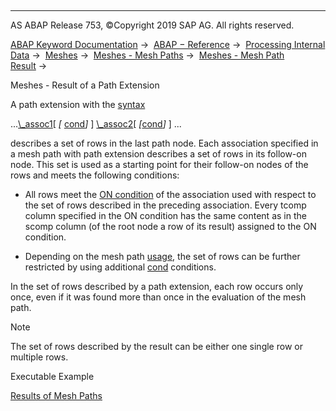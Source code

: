   

* * *

AS ABAP Release 753, ©Copyright 2019 SAP AG. All rights reserved.

[ABAP Keyword Documentation](https://help.sap.com/doc/abapdocu_753_index_htm/7.53/en-US/abenabap.htm) →  [ABAP − Reference](https://help.sap.com/doc/abapdocu_753_index_htm/7.53/en-US/abenabap_reference.htm) →  [Processing Internal Data](https://help.sap.com/doc/abapdocu_753_index_htm/7.53/en-US/abenabap_data_working.htm) →  [Meshes](https://help.sap.com/doc/abapdocu_753_index_htm/7.53/en-US/abenabap_meshes.htm) →  [Meshes - Mesh Paths](https://help.sap.com/doc/abapdocu_753_index_htm/7.53/en-US/abenmesh_pathes.htm) →  [Meshes - Mesh Path Result](https://help.sap.com/doc/abapdocu_753_index_htm/7.53/en-US/abenmesh_path_result.htm) → 

Meshes - Result of a Path Extension

A path extension with the [syntax](https://help.sap.com/doc/abapdocu_753_index_htm/7.53/en-US/abenmesh_path.htm)

...[\\\_assoc1](https://help.sap.com/doc/abapdocu_753_index_htm/7.53/en-US/abenmesh_path_assoc.htm)\[ *\[* [cond](https://help.sap.com/doc/abapdocu_753_index_htm/7.53/en-US/abenmesh_path_assoc_cond.htm)*\]* \] [\\\_assoc2](https://help.sap.com/doc/abapdocu_753_index_htm/7.53/en-US/abenmesh_path_assoc.htm)\[ *\[*[cond](https://help.sap.com/doc/abapdocu_753_index_htm/7.53/en-US/abenmesh_path_assoc_cond.htm)*\]* \] ...

describes a set of rows in the last path node. Each association specified in a mesh path with path extension describes a set of rows in its follow-on node. This set is used as a starting point for their follow-on nodes of the rows and meets the following conditions:

-   All rows meet the [ON condition](https://help.sap.com/doc/abapdocu_753_index_htm/7.53/en-US/abaptypes_mesh_association.htm) of the association used with respect to the set of rows described in the preceding association. Every tcomp column specified in the ON condition has the same content as in the scomp column (of the root node a row of its result) assigned to the ON condition.

-   Depending on the mesh path [usage](https://help.sap.com/doc/abapdocu_753_index_htm/7.53/en-US/abenmesh_path_usage.htm), the set of rows can be further restricted by using additional [cond](https://help.sap.com/doc/abapdocu_753_index_htm/7.53/en-US/abenmesh_path_assoc_cond.htm) conditions.

In the set of rows described by a path extension, each row occurs only once, even if it was found more than once in the evaluation of the mesh path.

Note

The set of rows described by the result can be either one single row or multiple rows.

Executable Example

[Results of Mesh Paths](https://help.sap.com/doc/abapdocu_753_index_htm/7.53/en-US/abenmesh_path_result_abexas.htm)